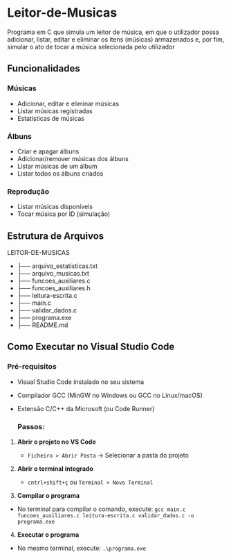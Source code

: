 # Leitor-de-Musicas
Programa em C que simula um leitor de música, em que o utilizador possa adicionar, listar, editar e eliminar os itens (músicas) armazenados e, por fim, simular o ato de tocar a música selecionada pelo utilizador

## Funcionalidades
### Músicas 
- Adicionar, editar e eliminar músicas
- Listar músicas registradas
- Estatísticas de músicas

### Álbuns
- Criar e apagar álbuns
- Adicionar/remover músicas dos álbuns
- Listar músicas de um álbum
- Listar todos os álbuns criados

### Reprodução
- Listar músicas disponíveis
- Tocar música por ID (simulação)

## Estrutura de Arquivos
LEITOR-DE-MUSICAS
- ├── arquivo_estatisticas.txt      
- ├── arquivo_musicas.txt           
- ├── funcoes_auxiliares.c         
- ├── funcoes_auxiliares.h            
- ├── leitura-escrita.c              
- ├── main.c                        
- ├── validar_dados.c                 
- ├── programa.exe                    
- ├── README.md                       

## Como Executar no Visual Studio Code

### Pré-requisitos
- Visual Studio Code instalado no seu sistema
- Compilador GCC (MinGW no Windows ou GCC no Linux/macOS)
- Extensão C/C++ da Microsoft (ou Code Runner)

  ### Passos:

1. **Abrir o projeto no VS Code**
   - `Ficheiro > Abrir Pasta` → Selecionar a pasta do projeto

2. **Abrir o terminal integrado**
   - `cntrl+shift+ç` ou `Terminal > Novo Terminal`
  
3. **Compilar o programa**
  - No terminal para compilar o comando, execute: `gcc main.c funcoes_auxiliares.c leitura-escrita.c validar_dados.c -o programa.exe`

4. **Executar o programa**
  - No mesmo terminal, execute: `.\programa.exe`
